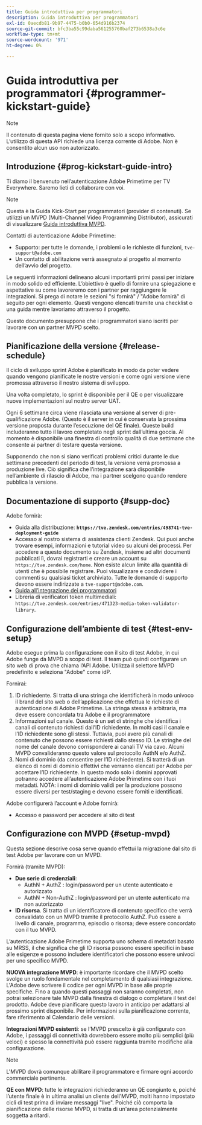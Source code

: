 ```yaml
---
title: Guida introduttiva per programmatori
description: Guida introduttiva per programmatori
exl-id: 0aecdb81-9b97-4475-b0b0-654d916b2374
source-git-commit: bfc3ba55c99daba561255760baf273b6538a3c6e
workflow-type: tm+mt
source-wordcount: '971'
ht-degree: 0%

---
```


# Guida introduttiva per programmatori {#programmer-kickstart-guide}

>[!NOTE]
>
>Il contenuto di questa pagina viene fornito solo a scopo informativo. L’utilizzo di questa API richiede una licenza corrente di Adobe. Non è consentito alcun uso non autorizzato.

## Introduzione {#prog-kickstart-guide-intro}

Ti diamo il benvenuto nell’autenticazione Adobe Primetime per TV Everywhere. Saremo lieti di collaborare con voi.

>[!NOTE]
>
>Questa è la Guida Kick-Start per programmatori (provider di contenuti). Se utilizzi un MVPD (Multi-Channel Video Programming Distributor), assicurati di visualizzare [Guida introduttiva MVPD](/help/authentication/mvpd-kickstart-guide.md).


Contatti di autenticazione Adobe Primetime:

* Supporto: per tutte le domande, i problemi o le richieste di funzioni, `tve-support@adobe.com`
* Un contatto di abilitazione verrà assegnato al progetto al momento dell’avvio del progetto.

Le seguenti informazioni delineano alcuni importanti primi passi per iniziare in modo solido ed efficiente. L’obiettivo è quello di fornire una spiegazione e aspettative su come lavoreremo con i partner per raggiungere le integrazioni. Si prega di notare le sezioni &quot;si fornirà&quot; / &quot;Adobe fornirà&quot; di seguito per ogni elemento. Questi vengono elencati tramite una checklist o una guida mentre lavoriamo attraverso il progetto.

Questo documento presuppone che i programmatori siano iscritti per lavorare con un partner MVPD scelto.

## Pianificazione della versione {#release-schedule}

Il ciclo di sviluppo sprint Adobe è pianificato in modo da poter vedere quando vengono pianificate le nostre versioni e come ogni versione viene promossa attraverso il nostro sistema di sviluppo.

Una volta completato, lo sprint è disponibile per il QE o per visualizzare nuove implementazioni sul nostro server UAT.

Ogni 6 settimane circa viene rilasciata una versione al server di pre-qualificazione Adobe. (Questo è il server in cui è conservata la prossima versione proposta durante l’esecuzione del QE finale). Queste build includeranno tutto il lavoro completato negli sprint dall’ultima goccia. Al momento è disponibile una finestra di controllo qualità di due settimane che consente ai partner di testare questa versione.

Supponendo che non si siano verificati problemi critici durante le due settimane precedenti del periodo di test, la versione verrà promossa a produzione live. Ciò significa che l’integrazione sarà disponibile nell’ambiente di rilascio di Adobe, ma i partner scelgono quando rendere pubblica la versione.

<!--For the latest release schedule information, see the Release Calendar.-->

## Documentazione di supporto {#supp-doc}

Adobe fornirà:

* Guida alla distribuzione: **`https://tve.zendesk.com/entries/498741-tve-deployment-guide`**
* Accesso al nostro sistema di assistenza clienti Zendesk. Qui puoi anche trovare esempi, informazioni e tutorial video su alcuni dei processi. Per accedere a questo documento su Zendesk, insieme ad altri documenti pubblicati lì, dovrai registrarti e creare un account su `https://tve.zendesk.com/home`. Non esiste alcun limite alla quantità di utenti che è possibile registrare.  Puoi visualizzare e condividere i commenti su qualsiasi ticket archiviato. Tutte le domande di supporto devono essere indirizzate a `tve-support@adobe.com`.
* [Guida all’integrazione dei programmatori](/help/authentication/programmer-integration-guide-overview.md)
* Libreria di verificatori token multimediali: `https://tve.zendesk.com/entries/471323-media-token-validator-library`.

## Configurazione dell’ambiente di test {#test-env-setup}

Adobe esegue prima la configurazione con il sito di test Adobe, in cui Adobe funge da MVPD a scopo di test. Il team può quindi configurare un sito web di prova che chiama l’API Adobe. Utilizza il selettore MVPD predefinito e seleziona &quot;Adobe&quot; come idP.

Fornirai:

1. ID richiedente. Si tratta di una stringa che identificherà in modo univoco il brand del sito web o dell’applicazione che effettua le richieste di autenticazione di Adobe Primetime. La stringa stessa è arbitraria, ma deve essere concordata tra Adobe e il programmatore
1. Informazioni sul canale. Questo è un set di stringhe che identifica i canali di contenuto richiesti dall’ID richiedente. In molti casi il canale e l’ID richiedente sono gli stessi. Tuttavia, puoi avere più canali di contenuto che possono essere richiesti dallo stesso ID. Le stringhe del nome del canale devono corrispondere ai canali TV via cavo. Alcuni MVPD convalideranno questo valore sul protocollo AuthN e/o AuthZ.
1. Nomi di dominio (da consentire per l’ID richiedente). Si tratterà di un elenco di nomi di dominio effettivi che verranno elencati per Adobe per accettare l’ID richiedente. In questo modo solo i domini approvati potranno accedere all’autenticazione Adobe Primetime con i tuoi metadati. NOTA: i nomi di dominio validi per la produzione possono essere diversi per test/staging e devono essere forniti e identificati.

Adobe configurerà l’account e Adobe fornirà:

* Accesso e password per accedere al sito di test

## Configurazione con MVPD {#setup-mvpd}

Questa sezione descrive cosa serve quando effettui la migrazione dal sito di test Adobe per lavorare con un MVPD.

Fornirà (tramite MVPD):

* **Due serie di credenziali**:
   * AuthN + AuthZ : login/password per un utente autenticato e autorizzato
   * AuthN + Non-AuthZ : login/password per un utente autenticato ma non autorizzato
* **ID risorsa**. Si tratta di un identificatore di contenuto specifico che verrà convalidato con un MVPD tramite il protocollo AuthZ. Può essere a livello di canale, programma, episodio o risorsa; deve essere concordato con il tuo MVPD.

L’autenticazione Adobe Primetime supporta uno schema di metadati basato su MRSS, il che significa che gli ID risorsa possono essere specifici in base alle esigenze e possono includere identificatori che possono essere univoci per uno specifico MVPD.

**NUOVA integrazione MVPD**: è importante ricordare che il MVPD scelto svolge un ruolo fondamentale nel completamento di qualsiasi integrazione. L&#39;Adobe deve scrivere il codice per ogni MVPD in base alle proprie specifiche. Fino a quando questi passaggi non saranno completati, non potrai selezionare tale MVPD dalla finestra di dialogo o completare il test del prodotto. Adobe deve pianificare questo lavoro in anticipo per adattarsi al prossimo sprint disponibile. Per informazioni sulla pianificazione corrente, fare riferimento al Calendario delle versioni.

**Integrazioni MVPD esistenti**: se l’MVPD prescelto è già configurato con Adobe, i passaggi di connettività dovrebbero essere molto più semplici (più veloci) e spesso la connettività può essere raggiunta tramite modifiche alla configurazione.

>[!NOTE]
>
>L&#39;MVPD dovrà comunque abilitare il programmatore e firmare ogni accordo commerciale pertinente.

**QE con MVPD**: tutte le integrazioni richiederanno un QE congiunto e, poiché l’utente finale è in ultima analisi un cliente dell’MVPD, molti hanno impostato cicli di test prima di inviare messaggi &quot;live&quot;. Poiché ciò comporta la pianificazione delle risorse MVPD, si tratta di un&#39;area potenzialmente soggetta a ritardi.

<!--
>[RELATEDINFORMATION]
>[MVPD Kickstart Guide](help\authentication\mvpd-kickstart-guide.md)
-->
